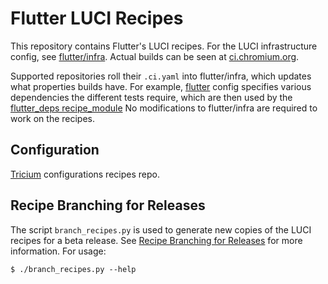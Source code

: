 # Flutter LUCI Recipes

This repository contains Flutter's LUCI recipes. For the LUCI infrastructure
config, see [flutter/infra](https://flutter.googlesource.com/infra). Actual
builds can be seen at [ci.chromium.org](https://ci.chromium.org/p/flutter).

Supported repositories roll their `.ci.yaml` into flutter/infra, which updates
what properties builds have. For example, [flutter](https://github.com/flutter/flutter/blob/master/.ci.yaml)
config specifies various dependencies the different tests require, which are
then used by the [flutter_deps
recipe_module](https://cs.opensource.google/flutter/recipes/+/master:recipe_modules/flutter_deps/api.py)
No modifications to flutter/infra are required to work on the recipes.

## Configuration

[Tricium](https://chromium.googlesource.com/infra/infra/+/master/go/src/infra/tricium/README.md) configurations recipes repo.

## Recipe Branching for Releases

The script `branch_recipes.py` is used to generate new copies of the LUCI
recipes for a beta release. See [Recipe Branching for Releases](https://github.com/flutter/flutter/wiki/Recipe-Branching-for-Releases)
for more information. For usage:

```
$ ./branch_recipes.py --help
```
